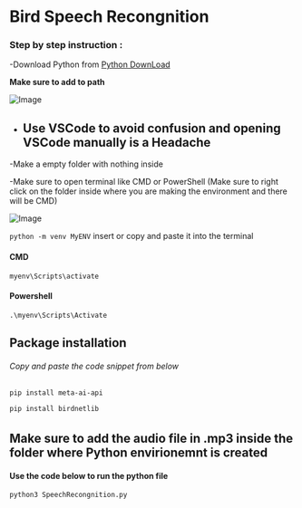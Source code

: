 # Bird Speech Recongnition

### Step by step instruction :

-Download Python from [Python DownLoad](https://www.python.org/downloads/)

**Make sure to add to path**


![Image](https://github.com/user-attachments/assets/ef4e2add-93d8-4bb5-837d-1c20d1eaff97)

- Use **VSCode** to avoid confusion and opening VSCode manually is a Headache
  ---

-Make a empty folder with nothing inside

-Make sure to open terminal like CMD or PowerShell (Make sure to right click on the folder inside where you are making the environment and there will be CMD) 

![Image](https://github.com/user-attachments/assets/8fae111e-2257-4886-8aaf-202e971a8a38)

`python -m venv MyENV` insert or copy and paste it into the terminal 

#### CMD 

`myenv\Scripts\activate`

#### Powershell

`.\myenv\Scripts\Activate`

## Package installation 

###### Copy and paste the code snippet from below 

`pip install meta-ai-api`

`pip install birdnetlib`

######

## Make sure to add the audio file in .mp3 inside the folder where Python envirionemnt is created 

#### Use the code below to run the python file 

`python3 SpeechRecongnition.py`


